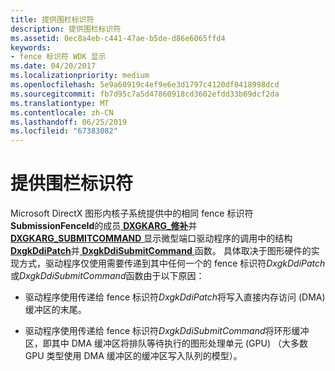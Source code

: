 ```yaml
---
title: 提供围栏标识符
description: 提供围栏标识符
ms.assetid: 0ec8a4eb-c441-47ae-b5de-d86e6065ffd4
keywords:
- fence 标识符 WDK 显示
ms.date: 04/20/2017
ms.localizationpriority: medium
ms.openlocfilehash: 5e9a60919c4ef9e6e3d1797c4120df0418998dcd
ms.sourcegitcommit: fb7d95c7a5d47860918cd3602efdd33b69dcf2da
ms.translationtype: MT
ms.contentlocale: zh-CN
ms.lasthandoff: 06/25/2019
ms.locfileid: "67383082"
---
```

# <a name="supplying-fence-identifiers"></a>提供围栏标识符


Microsoft DirectX 图形内核子系统提供中的相同 fence 标识符**SubmissionFenceId**的成员[ **DXGKARG\_修补**](https://docs.microsoft.com/windows-hardware/drivers/ddi/content/d3dkmddi/ns-d3dkmddi-_dxgkarg_patch)并[ **DXGKARG\_SUBMITCOMMAND** ](https://docs.microsoft.com/windows-hardware/drivers/ddi/content/d3dkmddi/ns-d3dkmddi-_dxgkarg_submitcommand)显示微型端口驱动程序的调用中的结构[ **DxgkDdiPatch**](https://docs.microsoft.com/windows-hardware/drivers/ddi/content/d3dkmddi/nc-d3dkmddi-dxgkddi_patch)并[ **DxgkDdiSubmitCommand** ](https://docs.microsoft.com/windows-hardware/drivers/ddi/content/d3dkmddi/nc-d3dkmddi-dxgkddi_submitcommand)函数。 具体取决于图形硬件的实现方式，驱动程序仅使用需要传递到其中任何一个的 fence 标识符*DxgkDdiPatch*或*DxgkDdiSubmitCommand*函数由于以下原因：

-   驱动程序使用传递给 fence 标识符*DxgkDdiPatch*将写入直接内存访问 (DMA) 缓冲区的末尾。

-   驱动程序使用传递给 fence 标识符*DxgkDdiSubmitCommand*将环形缓冲区，即其中 DMA 缓冲区将排队等待执行的图形处理单元 (GPU) （大多数 GPU 类型使用 DMA 缓冲区的缓冲区写入队列的模型）。

 

 





